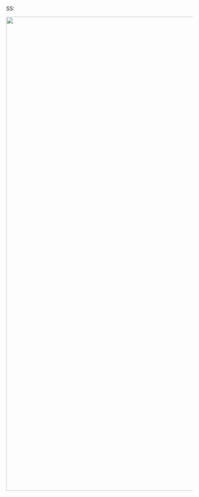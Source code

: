 
SS:

<img src="https://user-images.githubusercontent.com/102072945/214600751-f6bbe8fe-a0f8-4bce-b9a0-ef755d3696ad.png" height="1280" width="720" />
